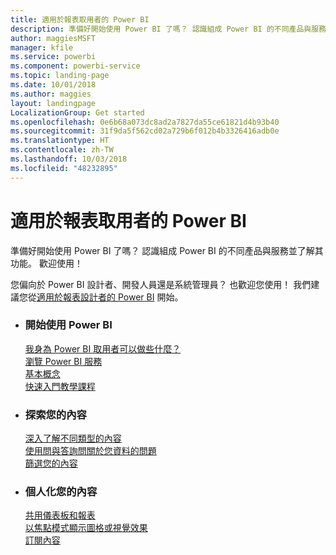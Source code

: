 ```yaml
---
title: 適用於報表取用者的 Power BI
description: 準備好開始使用 Power BI 了嗎？ 認識組成 Power BI 的不同產品與服務並了解其功能。
author: maggiesMSFT
manager: kfile
ms.service: powerbi
ms.component: powerbi-service
ms.topic: landing-page
ms.date: 10/01/2018
ms.author: maggies
layout: landingpage
LocalizationGroup: Get started
ms.openlocfilehash: 0e6b68a073dc8ad2a7827da55ce61821d4b93b40
ms.sourcegitcommit: 31f9da5f562cd02a729b6f012b4b3326416adb0e
ms.translationtype: HT
ms.contentlocale: zh-TW
ms.lasthandoff: 10/03/2018
ms.locfileid: "48232895"
---
```

# <a name="power-bi-for-report-consumers"></a>適用於報表取用者的 Power BI

準備好開始使用 Power BI 了嗎？ 認識組成 Power BI 的不同產品與服務並了解其功能。 歡迎使用！

您偏向於 Power BI 設計者、開發人員還是系統管理員？ 也歡迎您使用！ 我們建議您從[適用於報表設計者的 Power BI](../power-bi-creator-landing.md) 開始。

<ul class="panelContent cardsF"> 
              <li> 
                             <div class="cardSize"> 
                                           <div class="cardPadding"> 
                                                          <div class="card"> 
                                                                        <div class="cardText"> 
                                                                                      <h3>開始使用 Power BI</h3> 
                                                                                      <p></p>
                                                                                            <a href="end-user-consumer.md">我身為 Power BI 取用者可以做些什麼？</a><br/> 
                                                                                            <a href="end-user-experience.md">瀏覽 Power BI 服務</a><br/> 
                                                                                            <a href="end-user-basic-concepts.md">基本概念</a><br/>
                                                                                            <a href="../service-get-started.md">快速入門教學課程</a><br/>
                                                                        </div> 
                                                          </div> 
                                           </div> 
                             </div> 
              </li>
              <li> 
                             <div class="cardSize"> 
                                           <div class="cardPadding"> 
                                                          <div class="card"> 
                                                                        <div class="cardText"> 
                                                                                      <h3>探索您的內容</h3> 
                                                                                      <p></p>
                                                                                            <a href="end-user-related.md">深入了解不同類型的內容</a><br/> 
                                                                                            <a href="end-user-q-and-a.md">使用問與答詢問關於您資料的問題</a><br/> 
                                                                                            <a href="end-user-report-filter.md">篩選您的內容</a> 
                                                                        </div> 
                                                          </div> 
                                           </div> 
                             </div> 
              </li>
              <li> 
                             <div class="cardSize"> 
                                           <div class="cardPadding"> 
                                                          <div class="card"> 
                                                                        <div class="cardText"> 
                                                                                      <h3>個人化您的內容</h3> 
                                                                                      <p></p>
                                                                                            <a href="end-user-shared-with-me.md">共用儀表板和報表</a><br/> 
                                                                                            <a href="end-user-focus.md">以焦點模式顯示圖格或視覺效果</a><br/> 
                                                                                            <a href="end-user-subscribe.md">訂閱內容</a>
                                                                        </div> 
                                                          </div> 
                                           </div> 
                             </div> 
              </li>
</ul>


